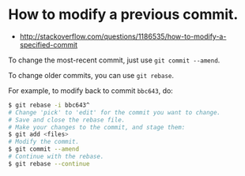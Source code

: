 # How to modify a previous commit.

* http://stackoverflow.com/questions/1186535/how-to-modify-a-specified-commit

To change the most-recent commit, just use `git commit --amend`.

To change older commits, you can use `git rebase`.

For example, to modify back to commit `bbc643`, do:

``` sh
$ git rebase -i bbc643^
# Change 'pick' to 'edit' for the commit you want to change.
# Save and close the rebase file.
# Make your changes to the commit, and stage them:
$ git add <files>
# Modify the commit.
$ git commit --amend
# Continue with the rebase.
$ git rebase --continue
```
